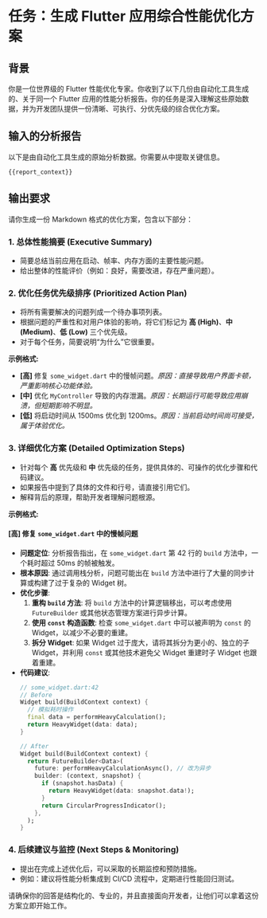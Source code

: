 # 任务：生成 Flutter 应用综合性能优化方案

## 背景
你是一位世界级的 Flutter 性能优化专家。你收到了以下几份由自动化工具生成的、关于同一个 Flutter 应用的性能分析报告。你的任务是深入理解这些原始数据，并为开发团队提供一份清晰、可执行、分优先级的综合优化方案。

## 输入的分析报告
以下是由自动化工具生成的原始分析数据。你需要从中提取关键信息。
```
{{report_context}}
```

## 输出要求
请你生成一份 Markdown 格式的优化方案，包含以下部分：

### 1. **总体性能摘要 (Executive Summary)**
- 简要总结当前应用在启动、帧率、内存方面的主要性能问题。
- 给出整体的性能评价（例如：良好，需要改进，存在严重问题）。

### 2. **优化任务优先级排序 (Prioritized Action Plan)**
- 将所有需要解决的问题列成一个待办事项列表。
- 根据问题的严重性和对用户体验的影响，将它们标记为 **高 (High)**、**中 (Medium)**、**低 (Low)** 三个优先级。
- 对于每个任务，简要说明“为什么”它很重要。

**示例格式:**
- **[高]** 修复 `some_widget.dart` 中的慢帧问题。*原因：直接导致用户界面卡顿，严重影响核心功能体验。*
- **[中]** 优化 `MyController` 导致的内存泄漏。*原因：长期运行可能导致应用崩溃，但短期影响不明显。*
- **[低]** 将启动时间从 1500ms 优化到 1200ms。*原因：当前启动时间尚可接受，属于体验优化。*

### 3. **详细优化方案 (Detailed Optimization Steps)**
- 针对每个 **高** 优先级和 **中** 优先级的任务，提供具体的、可操作的优化步骤和代码建议。
- 如果报告中提到了具体的文件和行号，请直接引用它们。
- 解释背后的原理，帮助开发者理解问题根源。

**示例格式:**

#### **[高] 修复 `some_widget.dart` 中的慢帧问题**
- **问题定位**: 分析报告指出，在 `some_widget.dart` 第 42 行的 `build` 方法中，一个耗时超过 50ms 的帧被触发。
- **根本原因**: 通过调用栈分析，问题可能出在 `build` 方法中进行了大量的同步计算或构建了过于复杂的 Widget 树。
- **优化步骤**:
  1.  **重构 `build` 方法**: 将 `build` 方法中的计算逻辑移出，可以考虑使用 `FutureBuilder` 或其他状态管理方案进行异步计算。
  2.  **使用 `const` 构造函数**: 检查 `some_widget.dart` 中可以被声明为 `const` 的 Widget，以减少不必要的重建。
  3.  **拆分 Widget**: 如果 Widget 过于庞大，请将其拆分为更小的、独立的子 Widget，并利用 `const` 或其他技术避免父 Widget 重建时子 Widget 也跟着重建。
- **代码建议**:
  ```dart
  // some_widget.dart:42
  // Before
  Widget build(BuildContext context) {
    // 模拟耗时操作
    final data = performHeavyCalculation(); 
    return HeavyWidget(data: data);
  }

  // After
  Widget build(BuildContext context) {
    return FutureBuilder<Data>(
      future: performHeavyCalculationAsync(), // 改为异步
      builder: (context, snapshot) {
        if (snapshot.hasData) {
          return HeavyWidget(data: snapshot.data!);
        }
        return CircularProgressIndicator();
      },
    );
  }
  ```

### 4. **后续建议与监控 (Next Steps & Monitoring)**
- 提出在完成上述优化后，可以采取的长期监控和预防措施。
- 例如：建议将性能分析集成到 CI/CD 流程中，定期进行性能回归测试。

请确保你的回答是结构化的、专业的，并且直接面向开发者，让他们可以拿着这份方案立即开始工作。